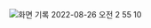 ![화면 기록 2022-08-26 오전 2 55 10](https://user-images.githubusercontent.com/23499675/186736158-b219cbe8-dedf-48f9-a23c-99bea4aed4b4.gif)
